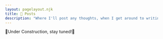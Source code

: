 ```yaml
---
layout: pagelayout.njk
title: 📝 Posts
description: "Where I'll post any thoughts, when I get around to writing them."
---
```


🚧Under Construction, stay tuned!🚧
